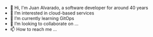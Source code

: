 - 👋 Hi, I'm Juan Alvarado, a software developer for around 40 years
- 👀 I’m interested in cloud-based services
- 🌱 I’m currently learning GitOps
- 💞️ I’m looking to collaborate on ...
- 📫 How to reach me ...

<!---
jcalvarado1965/jcalvarado1965 is a ✨ special ✨ repository because its `README.md` (this file) appears on your GitHub profile.
You can click the Preview link to take a look at your changes.
--->
